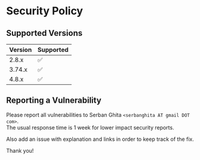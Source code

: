 # Security Policy

## Supported Versions

| Version | Supported          |
|---------| ------------------ |
| 2.8.x   | :white_check_mark: |
| 3.74.x  | :white_check_mark: |
| 4.8.x   | :white_check_mark: |

## Reporting a Vulnerability

Please report all vulnerabilities to Serban Ghita `<serbanghita AT gmail DOT com>`. \
The usual response time is 1 week for lower impact security reports.

Also add an issue with explanation and links in order to keep track of the fix.

Thank you!
